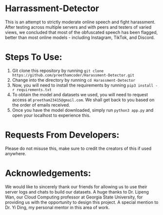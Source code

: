 # Harrassment-Detector

This is an attempt to strictly moderate online speech and fight harassment. After testing across multiple servers and with peers and testers of varied views, we concluded that most of the obfuscated speech has been flagged, better than most online models - including Instagram, TikTok, and Discord. 

# Steps To Use:
1. Git clone this repository by running ```git clone https://github.com/preethamcoder/Harassment-Detector.git```
2. Change into the directory by running ```cd Harassment-Detector```
3. Now, you will need to install the requirements by running ```pip3 install -r requirements.txt```
4. To obtain the model and datasets we used, you will need to request access at ```preetham23415@gmail.com```. We shall get back to you based on the order of emails received.
5. Once you have the model downloaded, simply run ```python3 app.py``` and open your localhost to experience this.

# Requests From Developers:
Please do not misuse this, make sure to credit the creators of this if used anywhere.

# Acknowledgements:
We would like to sincerely thank our friends for allowing us to use their server logs and chats to build our datasets. A huge thanks to Dr. Lipeng Wan, our Cloud Computing professor at Georgia State University, for providing us with the opportunity to design this project. A special mention to Dr. Yi Ding, my personal mentor in this area of work.
